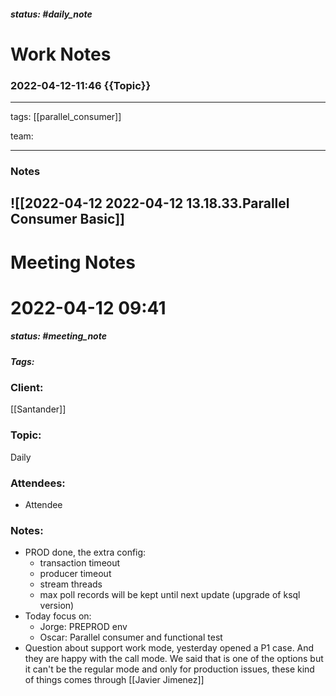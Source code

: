 ##### status: #daily_note 

# Work Notes


### 2022-04-12-11:46 {{Topic}}

---

tags:
[[parallel_consumer]]

team:

---

### Notes

![[2022-04-12 2022-04-12 13.18.33.Parallel Consumer Basic]]
---
# Meeting Notes
# 2022-04-12 09:41
##### status: #meeting_note
##### Tags:

### Client:
[[Santander]]

### Topic:
Daily
### Attendees:
* Attendee
### Notes:

- PROD done, the extra config:
	- transaction timeout
	- producer timeout
	- stream threads
	- max poll records
	will be kept until next update (upgrade of ksql version)
- Today focus on:
	- Jorge: PREPROD env
	- Oscar: Parallel consumer and functional test
- Question about support work mode, yesterday opened a P1 case. And they are happy with the call mode. We said that is one of the options but it can't be the regular mode and only for production issues, these kind of things comes through [[Javier Jimenez]]
